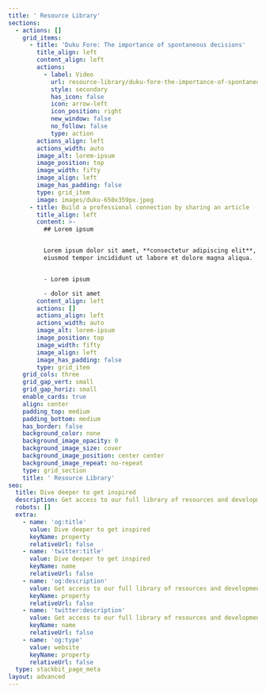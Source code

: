 ```yaml
---
title: ' Resource Library'
sections:
  - actions: []
    grid_items:
      - title: 'Duku Fore: The importance of spontaneous decisions'
        title_align: left
        content_align: left
        actions:
          - label: Video
            url: resource-library/duku-fore-the-importance-of-spontaneous-decisions
            style: secondary
            has_icon: false
            icon: arrow-left
            icon_position: right
            new_window: false
            no_follow: false
            type: action
        actions_align: left
        actions_width: auto
        image_alt: lorem-ipsum
        image_position: top
        image_width: fifty
        image_align: left
        image_has_padding: false
        type: grid_item
        image: images/duku-650x359px.jpeg
      - title: Build a professional connection by sharing an article
        title_align: left
        content: >-
          ## Lorem ipsum


          Lorem ipsum dolor sit amet, **consectetur adipiscing elit**, sed do
          eiusmod tempor incididunt ut labore et dolore magna aliqua.


          - Lorem ipsum

          - dolor sit amet
        content_align: left
        actions: []
        actions_align: left
        actions_width: auto
        image_alt: lorem-ipsum
        image_position: top
        image_width: fifty
        image_align: left
        image_has_padding: false
        type: grid_item
    grid_cols: three
    grid_gap_vert: small
    grid_gap_horiz: small
    enable_cards: true
    align: center
    padding_top: medium
    padding_bottom: medium
    has_border: false
    background_color: none
    background_image_opacity: 0
    background_image_size: cover
    background_image_position: center center
    background_image_repeat: no-repeat
    type: grid_section
    title: ' Resource Library'
seo:
  title: Dive deeper to get inspired
  description: Get access to our full library of resources and development activities
  robots: []
  extra:
    - name: 'og:title'
      value: Dive deeper to get inspired
      keyName: property
      relativeUrl: false
    - name: 'twitter:title'
      value: Dive deeper to get inspired
      keyName: name
      relativeUrl: false
    - name: 'og:description'
      value: Get access to our full library of resources and development activities
      keyName: property
      relativeUrl: false
    - name: 'twitter:description'
      value: Get access to our full library of resources and development activities
      keyName: name
      relativeUrl: false
    - name: 'og:type'
      value: website
      keyName: property
      relativeUrl: false
  type: stackbit_page_meta
layout: advanced
---
```

